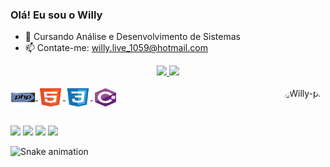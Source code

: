 ### Olá! Eu sou o Willy

- 🌱 Cursando Análise e Desenvolvimento de Sistemas
- 📫 Contate-me: willy.live_1059@hotmail.com

<div align="center">
  <a href="https://github.com/willy-oliveira">
  <img height="180em" src="https://github-readme-stats.vercel.app/api?username=willy-oliveira&show_icons=true&theme=algolia&include_all_commits=true&count_private=true"/>
  <img height="180em" src="https://github-readme-stats.vercel.app/api/top-langs/?username=willy-oliveira&layout=compact&langs_count=7&theme=algolia"/>
</div>
<div style="display: inline_block"><br>
  
  <img align="center" alt="Willy-PHP" height="30" width="40" src="https://raw.githubusercontent.com/devicons/devicon/master/icons/php/php-original.svg">
  <img align="center" alt="Willy-HTML" height="30" width="40" src="https://raw.githubusercontent.com/devicons/devicon/master/icons/html5/html5-original.svg">
  <img align="center" alt="Willy-CSS" height="30" width="40" src="https://raw.githubusercontent.com/devicons/devicon/master/icons/css3/css3-original.svg">
  <img align="center" alt="Willy-Csharp" height="30" width="40" src="https://raw.githubusercontent.com/devicons/devicon/master/icons/csharp/csharp-original.svg">
  <img align="right" alt="Willy-pic" height="150" style="border-radius:50px;" src="https://media.discordapp.net/attachments/845686379698061314/962001234632536114/WhatsApp_Image_2022-04-08_at_11.39.57.jpeg?width=605&height=605">
</div>

  ##
  
<div> 
  <a href="https://www.youtube.com/channel/UCcVjXtuy8hOZ-XZf5_VaI0A" target="_blank"><img src="https://img.shields.io/badge/YouTube-FF0000?style=for-the-badge&logo=youtube&logoColor=white" target="_blank"></a>
  <a href="https://instagram.com/willy.oliveeira" target="_blank"><img src="https://img.shields.io/badge/-Instagram-%23E4405F?style=for-the-badge&logo=instagram&logoColor=white" target="_blank"></a>
 	<a href="https://www.twitch.tv/willy_oliveira" target="_blank"><img src="https://img.shields.io/badge/Twitch-9146FF?style=for-the-badge&logo=twitch&logoColor=white" target="_blank"></a>
  <a href="https://www.linkedin.com/in/willy-de-oliveira-valentim-81386420b/" target="_blank"><img src="https://img.shields.io/badge/-LinkedIn-%230077B5?style=for-the-badge&logo=linkedin&logoColor=white" target="_blank"></a> 
 </div>
  
  ![Snake animation](https://github.com/willy-oliveira/willy-oliveira/blob/output/github-contribution-grid-snake.svg)
